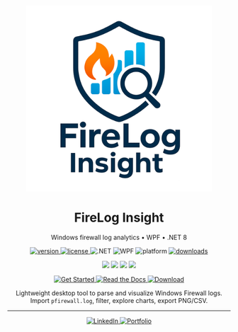 <p align="center">
  <img src="docs/assets/logo.png" alt="FireLog Insight logo" width="420">
</p>

<h1 align="center">FireLog Insight</h1>

<p align="center">
  Windows firewall log analytics • WPF • .NET 8
</p>

<p align="center">
  <a href="https://github.com/Rincodev/FireLog-Insight/releases">
  <img alt="version"
       src="https://img.shields.io/github/v/release/Rincodev/FireLog-Insight?include_prereleases&label=version">
</a>
  <a href="LICENSE">
    <img alt="license" src="https://img.shields.io/badge/license-MIT-blue">
  </a>
  <img alt=".NET" src="https://img.shields.io/badge/.NET-8.0-512BD4">
  <img alt="WPF" src="https://img.shields.io/badge/WPF-Desktop-5C2D91">
  <img alt="platform" src="https://img.shields.io/badge/Windows-10%2F11-informational">
  <a href="https://github.com/Rincodev/Firelog-Insight/releases">
    <img alt="downloads" src="https://img.shields.io/github/downloads/Rincodev/Firelog-Insight/total?label=downloads">
  </a>
</p>

<!-- Languages hub -->
<p align="center">
  <a href="docs/en/index.md"><img src="https://img.shields.io/badge/English-0A84FF?style=for-the-badge"></a>
  <a href="docs/ru/index.md"><img src="https://img.shields.io/badge/Русский-1F6FEB?style=for-the-badge"></a>
  <a href="docs/cs/index.md"><img src="https://img.shields.io/badge/Čeština-8E8CD8?style=for-the-badge"></a>
  <a href="docs/ua/index.md"><img src="https://img.shields.io/badge/Українська-FFD500?style=for-the-badge"></a>
</p>

<!-- Big CTAs -->
<p align="center">
  <a href="docs/en/index.md">
    <img src="https://img.shields.io/badge/Get%20Started-%F0%9F%9A%80-4CAF50?style=for-the-badge" alt="Get Started">
  </a>
  <a href="docs/en/index.md">
    <img src="https://img.shields.io/badge/Read%20the%20Docs-%F0%9F%93%98-1976D2?style=for-the-badge" alt="Read the Docs">
  </a>
  <a href="https://github.com/<owner>/<repo>/releases/latest">
    <img src="https://img.shields.io/badge/Download-%F0%9F%93%A6-FF9800?style=for-the-badge" alt="Download">
  </a>
</p>

<!-- Brief one-liner -->
<p align="center">
  Lightweight desktop tool to parse and visualize Windows Firewall logs. Import <code>pfirewall.log</code>, filter, explore charts, export PNG/CSV.
</p>

---

<!-- Personal links (edit as you like) -->
<p align="center">
  <a href="https://www.linkedin.com/in/bohdan-yatsenko-880a4831b/" target="_blank">
    <img alt="LinkedIn" src="https://img.shields.io/badge/LinkedIn-follow-0A66C2?style=for-the-badge&logo=linkedin&logoColor=white">
  </a>
  <a href="https://bohdan.admstore.cz/en/" target="_blank">
    <img alt="Portfolio" src="https://img.shields.io/badge/Portfolio-visit-111?style=for-the-badge&logo=globe&logoColor=white">
  </a>
</p>

